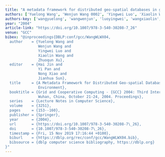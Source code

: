 ```yaml
---
title: "A metadata framework for distributed geo-spatial databases in grid environment"
authors: ['Yuelong Wang', 'Wenjun Wang 0002', 'Yingwei Luo', 'Xiaolin Wang', 'Zhuoqun Xu']
authors-key: ['wangyuelong', 'wangwenjun', 'luoyingwei', 'wangxiaolin', 'xuzhuoqun']
year: "2004"
article-link: "https://doi.org/10.1007/978-3-540-30208-7_26"
venue: "GCC"
bibex: "@inproceedings{DBLP:conf/gcc/WangWLWX04,
  author    = {Yuelong Wang and
               Wenjun Wang and
               Yingwei Luo and
               Xiaolin Wang and
               Zhuoqun Xu},
  editor    = {Hai Jin and
               Yi Pan and
               Nong Xiao and
               Jianhua Sun},
  title     = {A Metadata Framework for Distributed Geo-spatial Databases in Grid
               Environment},
  booktitle = {Grid and Cooperative Computing - {GCC} 2004: Third International Conference,
               Wuhan, China, October 21-24, 2004. Proceedings},
  series    = {Lecture Notes in Computer Science},
  volume    = {3251},
  pages     = {153--160},
  publisher = {Springer},
  year      = {2004},
  url       = {https://doi.org/10.1007/978-3-540-30208-7\_26},
  doi       = {10.1007/978-3-540-30208-7\_26},
  timestamp = {Fri, 15 Nov 2019 17:16:44 +0100},
  biburl    = {https://dblp.org/rec/conf/gcc/WangWLWX04.bib},
  bibsource = {dblp computer science bibliography, https://dblp.org}
}"
---
```

